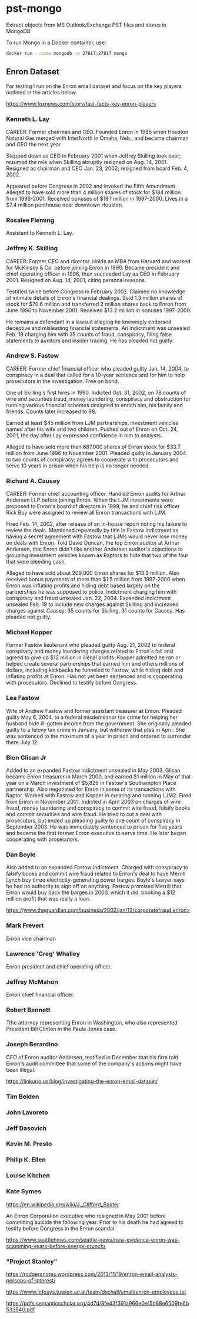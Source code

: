 # pst-mongo

Extract objects from MS Outlook/Exchange PST files and stores in MongoDB

To run Mongo in a Docker container, use:

```bash
docker run --name mongodb -p 27017:27017 mongo
```

## Enron Dataset

For testing I run on the Enron email dataset and focus on the key players outlined in the articles below.

<https://www.foxnews.com/story/fast-facts-key-enron-players>

### Kenneth L. Lay

CAREER: Former chairman and CEO. Founded Enron in 1985 when Houston Natural Gas merged with InterNorth in Omaha, Neb., and became chairman and CEO the next year.

Stepped down as CEO in February 2001 when Jeffrey Skilling took over; resumed the role when Skilling abruptly resigned on Aug. 14, 2001. Resigned as chairman and CEO Jan. 23, 2002; resigned from board Feb. 4, 2002.

Appeared before Congress in 2002 and invoked the Fifth Amendment. Alleged to have sold more than 4 million shares of stock for \$184 million from 1996-2001. Received bonuses of \$18.1 million in 1997-2000. Lives in a \$7.4 million penthouse near downtown Houston.

### Rosalee Fleming

Assistant to Kenneth L. Lay.

### Jeffrey K. Skilling

CAREER: Former CEO and director. Holds an MBA from Harvard and worked for McKinsey & Co. before joining Enron in 1990. Became president and chief operating officer in 1996, then succeeded Lay as CEO in February 2001. Resigned on Aug. 14, 2001, citing personal reasons.

Testified twice before Congress in February 2002. Claimed no knowledge of intimate details of Enron's financial dealings. Sold 1.3 million shares of stock for \$70.6 million and transferred 2 million shares back to Enron from June 1996 to November 2001. Received \$13.2 million in bonuses 1997-2000.

He remains a defendant in a lawsuit alleging he knowingly endorsed deceptive and misleading financial statements. An indictment was unsealed Feb. 19 charging him with 35 counts of fraud, conspiracy, filing false statements to auditors and insider trading. He has pleaded not guilty.

### Andrew S. Fastow

CAREER: Former chief financial officer who pleaded guilty Jan. 14, 2004, to conspiracy in a deal that called for a 10-year sentence and for him to help prosecutors in the investigation. Free on bond.

One of Skilling's first hires in 1990. Indicted Oct. 31, 2002, on 78 counts of wire and securities fraud, money laundering, conspiracy and obstruction for running various financial schemes designed to enrich him, his family and friends. Counts later increased to 98.

Earned at least \$45 million from LJM partnerships, investment vehicles named after his wife and two children. Pushed out of Enron on Oct. 24, 2001, the day after Lay expressed confidence in him to analysts.

Alleged to have sold more than 687,000 shares of Enron stock for \$33.7 million from June 1996 to November 2001. Pleaded guilty in January 2004 to two counts of conspiracy; agrees to cooperate with prosecutors and serve 10 years in prison when his help is no longer needed.

### Richard A. Causey

CAREER: Former chief accounting officer. Handled Enron audits for Arthur Andersen LLP before joining Enron. When the LJM investments were proposed to Enron's board of directors in 1999, he and chief risk officer Rick Buy were assigned to review all Enron transactions with LJM.

Fired Feb. 14, 2002, after release of an in-house report noting his failure to review the deals. Mentioned repeatedly by title in Fastow indictment as having a secret agreement with Fastow that LJMs would never lose money on deals with Enron. Told David Duncan, the top Enron auditor at Arthur Andersen, that Enron didn't like another Andersen auditor's objections to grouping investment vehicles known as Raptors to hide that two of the four that were bleeding cash.

Alleged to have sold about 209,000 Enron shares for \$13.3 million. Also received bonus payments of more than \$1.5 million from 1997-2000 when Enron was inflating profits and hiding debt based largely on the partnerships he was supposed to police. Indictment charging him with conspiracy and fraud unsealed Jan. 22, 2004. Expanded indictment unsealed Feb. 19 to include new charges against Skilling and increased charges against Causey; 35 counts for Skilling, 31 counts for Causey. Has pleaded not guilty.

### Michael Kopper

Former Fastow lieutenant who pleaded guilty Aug. 21, 2002 to federal conspiracy and money laundering charges related to Enron's fall and agreed to give up \$12 million in illegal profits. Kopper admitted he ran or helped create several partnerships that earned him and others millions of dollars, including kickbacks he funneled to Fastow, while hiding debt and inflating profits at Enron. Has not yet been sentenced and is cooperating with prosecutors. Declined to testify before Congress.

### Lea Fastow

Wife of Andrew Fastow and former assistant treasurer at Enron. Pleaded guilty May 6, 2004, to a federal misdemeanor tax crime for helping her husband hide ill-gotten income from the government. She originally pleaded guilty to a felony tax crime in January, but withdrew that plea in April. She was sentenced to the maximum of a year in prison and ordered to surrender there July 12.

### Blen Glisan Jr

Added to an expanded Fastow indictment unsealed in May 2003. Glisan became Enron treasurer in March 2000, and earned $1 million in May of that year on a March investment of \$5,826 in Fastow's Southampton Place partnership. Also negotiated for Enron in some of its transactions with Raptor. Worked with Fastow and Kopper in creating and running LJM2. Fired from Enron in November 2001. Indicted in April 2003 on charges of wire fraud, money laundering and conspiracy to commit wire fraud, falsify books and commit securities and wire fraud. He tried to cut a deal with prosecutors, but ended up pleading guilty to one count of conspiracy in September 2003. He was immediately sentenced to prison for five years and became the first former Enron executive to serve time. He later began cooperating with prosecutors.

### Dan Boyle

Also added to an expanded Fastow indictment. Charged with conspiracy to falsify books and commit wire fraud related to Enron's deal to have Merrill Lynch buy three electricity-generating power barges. Boyle's lawyer says he had no authority to sign off on anything. Fastow promised Merrill that Enron would buy back the barges in 2000, which it did, booking a \$12 million profit that was really a loan.

<https:/>/www.theguardian.com/business/2002/jan/13/corporatefraud.enron>

### Mark Frevert

Enron vice chairman

### Lawrence 'Greg' Whalley

Enron president and chief operating officer.

### Jeffrey McMahon

Enron chief financial officer.

### Robert Bennett

Tthe attorney representing Enron in Washington, who also represented President Bill Clinton in the Paula Jones case.

### Joseph Berardino

CEO of Enron auditor Andersen, testified in December that his firm told Enron's audit committee that some of the company's actions might have been illegal.

<https://linkurio.us/blog/investigating-the-enron-email-dataset/>

### Tim Belden

### John Lavoreto

### Jeff Dasovich

### Kevin M. Presto

### Philip K. Ellen

### Louise Kitchen

### Kate Symes

<https://en.wikipedia.org/wiki/J._Clifford_Baxter>

An Enron Corporation executive who resigned in May 2001 before committing suicide the following year. Prior to his death he had agreed to testify before Congress in the Enron scandal.

<https://www.seattletimes.com/seattle-news/new-evidence-enron-was-scamming-years-before-energy-crunch/>  

### "Project Stanley"

<https://rodgersnotes.wordpress.com/2013/11/19/enron-email-analysis-persons-of-interest/>

<https://www.infosys.tuwien.ac.at/team/dschall/email/enron-employees.txt>

<https://pdfs.semanticscholar.org/4d7d/8fe43f391a966e0e15b68e6509fe6b533540.pdf>
